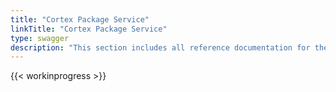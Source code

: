 ```yaml
---
title: "Cortex Package Service"
linkTitle: "Cortex Package Service"
type: swagger
description: "This section includes all reference documentation for the APIs exposed by the Cortex Package Service."
---
```


{{< workinprogress >}}
